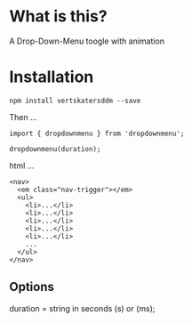 # What is this?

A Drop-Down-Menu toogle with animation

# Installation

`npm install vertskatersddm --save`

Then ...

```
import { dropdownmenu } from 'dropdownmenu';

dropdownmenu(duration);
```

html ...

```
<nav>
  <em class="nav-trigger"></em>
  <ul>
    <li>...</li>
    <li>...</li>
    <li>...</li>
    <li>...</li>
    <li>...</li>
    ...
  </ul>
</nav>
```

## Options

duration = string in seconds (s) or (ms);
